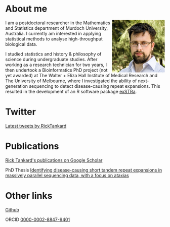 # About me

<img style="float: right;" src="14-Fake-Ecologist-Cropped-as-Headshot-mini.jpg" alt="Rick Tankard head shot" width="33%" height="33%" style="padding: 5%;">

I am a postdoctoral researcher in the Mathematics and Statistics department of Murdoch University, Australia. 
I currently am interested in applying statistical methods to analyse high-throughput biological data.

I studied statistics and history & philosophy of science during undergraduate studies. 
After working as a research technician for two years, I then undertook a Bioinformatics PhD project (not yet awarded) at The Walter + Eliza Hall Institute of Medical Research and The University of Melbourne, where I investigated the ability of next-generation sequencing to detect disease-causing repeat expansions. 
This resulted in the development of an R software package [exSTRa](https://github.com/bahlolab/exSTRa/).

# Twitter

<a class="twitter-timeline" data-theme="light" data-link-color="#19CF86" href="https://twitter.com/RickTankard?ref_src=twsrc%5Etfw" data-tweet-limit="5">Latest tweets by RickTankard</a> <script async src="https://platform.twitter.com/widgets.js" charset="utf-8" ></script>

# Publications

[Rick Tankard's publications on Google Scholar](https://scholar.google.com.au/citations?user=AKoK1swAAAAJ&hl=en&oi=ao) 

PhD Thesis [Identifying disease-causing short tandem repeat expansions in massively parallel sequencing data, with a focus on ataxias](https://minerva-access.unimelb.edu.au/handle/11343/197796)

# Other links

[Github](https://github.com/trickytank)

ORCID [0000-0002-8847-9401](https://orcid.org/0000-0002-8847-9401)

